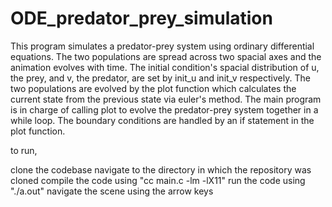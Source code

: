 # ODE_predator_prey_simulation


This program simulates a predator-prey system using ordinary differential equations. The two populations are spread across two spacial axes and the animation evolves with time. The initial condition's spacial distribution of u, the prey, and v, the predator, are set by init_u and init_v respectively. The two populations are evolved by the plot function which calculates the current state from the previous state via euler's method. The main program is in charge of calling plot to evolve the predator-prey system together in a while loop. The boundary conditions are handled by an if statement in the plot function.

to run,

clone the codebase
navigate to the directory in which the repository was cloned
compile the code using "cc main.c -lm -lX11"
run the code using "./a.out"
navigate the scene using the arrow keys
